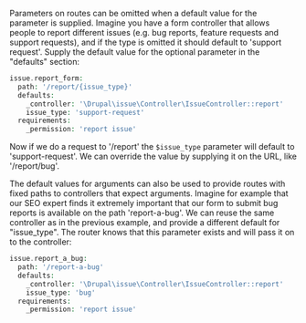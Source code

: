 Parameters on routes can be omitted when a default value for the parameter is supplied. Imagine you have a form controller that allows people to report different issues (e.g. bug reports, feature requests and support requests), and if the type is omitted it should default to 'support request'. Supply the default value for the optional parameter in the "defaults" section:

```php
issue.report_form:
  path: '/report/{issue_type}'
  defaults: 
    _controller: '\Drupal\issue\Controller\IssueController::report'
    issue_type: 'support-request'
  requirements: 
    _permission: 'report issue' 

```

Now if we do a request to '/report' the `$issue_type` parameter will default to 'support-request'. We can override the value by supplying it on the URL, like '/report/bug'.

The default values for arguments can also be used to provide routes with fixed paths to controllers that expect arguments. Imagine for example that our SEO expert finds it extremely important that our form to submit bug reports is available on the path 'report-a-bug'. We can reuse the same controller as in the previous example, and provide a different default for "issue\_type". The router knows that this parameter exists and will pass it on to the controller:

```php
issue.report_a_bug:
  path: '/report-a-bug'
  defaults: 
    _controller: '\Drupal\issue\Controller\IssueController::report'
    issue_type: 'bug'
  requirements: 
    _permission: 'report issue' 

```